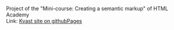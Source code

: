 Project of the "Mini-course: Creating a semantic markup" of HTML Academy<br>
Link: <a href="https://fedoseevdmitry.github.io/conquest/">Kvast site on githubPages</a>
